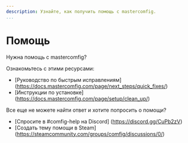 ```yaml
---
description: Узнайте, как получить помощь с mastercomfig.
...
```


# Помощь

Нужна помощь с mastercomfig?

Ознакомьтесь с этими ресурсами:

* [Руководство по быстрым исправлениям] (https://docs.mastercomfig.com/page/next_steps/quick_fixes/)
* [Инструкции по установке] (https://docs.mastercomfig.com/page/setup/clean_up/)

Все еще не можете найти ответ и хотите попросить о помощи?

* [Спросите в #comfig-help на Discord] (https://discord.gg/CuPb2zV)
* [Создать тему помощи в Steam] (https://steamcommunity.com/groups/comfig/discussions/0/) 